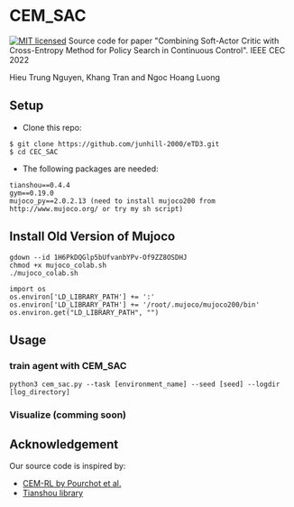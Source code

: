 # CEM_SAC
[![MIT licensed](https://img.shields.io/badge/license-MIT-brightgreen.svg)](LICENSE.md)
Source code for paper "Combining Soft-Actor Critic with Cross-Entropy Method for Policy Search in Continuous Control". IEEE CEC 2022



Hieu Trung Nguyen, Khang Tran and Ngoc Hoang Luong
<!-- In IEEE CEC 2022. -->
## Setup
- Clone this repo: 
```
$ git clone https://github.com/junhill-2000/eTD3.git
$ cd CEC_SAC
```
- The following packages are needed:
```
tianshou==0.4.4
gym==0.19.0
mujoco_py==2.0.2.13 (need to install mujoco200 from http://www.mujoco.org/ or try my sh script)
```
## Install Old Version of Mujoco
```
gdown --id 1H6PkDQGlp5bUfvanbYPv-Of9ZZ8OSDHJ
chmod +x mujoco_colab.sh 
./mujoco_colab.sh

import os
os.environ['LD_LIBRARY_PATH'] += ':'
os.environ['LD_LIBRARY_PATH'] += '/root/.mujoco/mujoco200/bin'
os.environ.get("LD_LIBRARY_PATH", "")
```

## Usage

### train agent with CEM_SAC
```
python3 cem_sac.py --task [environment_name] --seed [seed] --logdir [log_directory]
```

### Visualize (comming soon)

## Acknowledgement
Our source code is inspired by:
- [CEM-RL by Pourchot et al.](https://github.com/apourchot/CEM-RL)
- [Tianshou library](https://github.com/thu-ml/tianshou/tree/master/examples/mujoco)
